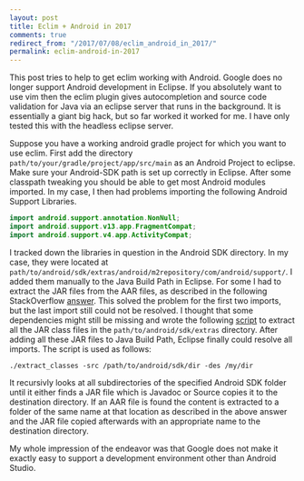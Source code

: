 ```yaml
---
layout: post
title: Eclim + Android in 2017
comments: true
redirect_from: "/2017/07/08/eclim_android_in_2017/"
permalink: eclim-android-in-2017
---
```


This post tries to help to get eclim working with Android. Google does no longer support Android development in Eclipse. If you
absolutely want to use vim then the eclim plugin gives autocompletion and source code validation for Java via an eclipse server that runs in the background.
It is essentially a giant big hack, but so far worked it worked for me. I have only tested this with the headless eclipse server.

Suppose you have a working android gradle project for which you want to use eclim. First add the directory `path/to/your/gradle/project/app/src/main` as an Android Project to eclipse. Make sure your Android-SDK path is set up correctly in Eclipse. After some classpath tweaking you should be able to get most Android modules imported.
In my case, I then had problems importing the following Android Support Libraries.

```java
import android.support.annotation.NonNull;
import android.support.v13.app.FragmentCompat;
import android.support.v4.app.ActivityCompat;
```

I tracked down the libraries in question in the Android SDK directory.
In my case, they were located at
`path/to/android/sdk/extras/android/m2repository/com/android/support/`. I added them manually to the Java Build Path in Eclipse.
For some I had to extract the JAR files from the AAR files, as described in the following StackOverflow
[answer](https://stackoverflow.com/questions/21417419/how-to-convert-aar-to-jar/21485222#21485222). This solved the problem for the
first two imports, but the last import still could not be resolved. I thought that some dependencies might still
be missing and wrote the following [script](https://gist.github.com/FiV0/ac63421b9c03cae277bd356393a70d29) to extract all
the JAR class files in the `path/to/android/sdk/extras` directory. After adding all these JAR files to Java Build Path, Eclipse finally could resolve
all imports. The script is used as follows:
```
./extract_classes -src /path/to/android/sdk/dir -des /my/dir
```
It recursivly looks at all subdirectories of the specified Android SDK folder until it either finds a JAR file which is Javadoc or Source copies it
to the destination directory. If an AAR file is found the content is extracted to a folder of the same name at that location as described in the above answer and
the JAR file copied afterwards with an appropriate name to the destination directory.


My whole impression of the endeavor was that Google does not make it exactly easy to support a development environment other than Android Studio.
